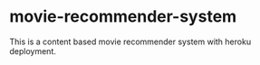 # movie-recommender-system
This is a content based movie recommender system with heroku deployment.
